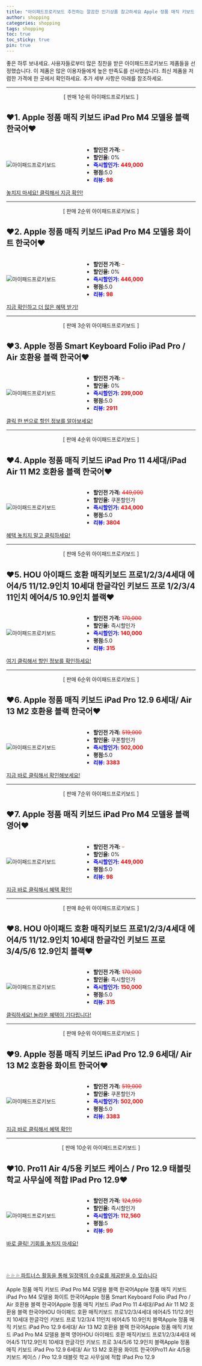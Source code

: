 ```yaml
---
title: "아이패드프로키보드 추천하는 깔끔한 인기상품 참고하세요 Apple 정품 매직 키보드 iPad"
author: shopping
categories: shopping
tags: shopping
toc: true
toc_sticky: true
pin: true
---
```

좋은 하루 보내세요. 사용자들로부터 많은 칭찬을 받은 아이패드프로키보드 제품들을 선정했습니다. 이 제품은 많은 이용자들에게 높은 만족도를 선사했습니다. 최신 제품을 저렴한 가격에 한 곳에서 확인하세요. 추가 세부 사항은 아래를 참조하세요.

---
<p class="toplist" style="margin: 0 auto; display: block; width: fit-content;">[ 판매 1순위 아이패드프로키보드 ]</p>

<h2><strong>❤️1. Apple 정품 매직 키보드 iPad Pro M4 모델용 블랙 한국어❤️</strong></h2>

<div style="display: flex; align-items: center;">
    <div style="flex: 0.4;">
        <img src="https://thumbnail6.coupangcdn.com/thumbnails/remote/230x230ex/image/retail/images/2024/05/17/13/0/4dfe2a4c-9812-466d-9c9f-a96be86799db.jpg" alt="아이패드프로키보드" style="max-width: 100%;">
    </div>
    <div style="flex: 0.6; margin-left: 10px;">
        <ul>
            <li><strong>할인전 가격:</strong> <del style="color: red;">-</del></li>
            <li><strong>할인율:</strong> 0%</li>
            <li><span style='color:blue'><strong>즉시할인가:</strong></span> <span style='color:red'><strong>449,000</strong></span></li>
            <li><strong>평점:</strong>5.0</li>
            <li><span style='color:blue'><strong>리뷰:</strong></span> <span style='color:red'><strong>98</strong></span></li>
        </ul>
    </div>
</div>
<div class="center">
    <a href="https://William4Davisa.github.io?lptag=AF9450613&subid=githubio&pageKey=8106270183&traceid=V0-153&itemId=22947179278&vendorItemId=89981484309" class="myButton">
        놓치지 마세요! 클릭해서 지금 확인!
    </a>
</div>


---
<p class="toplist" style="margin: 0 auto; display: block; width: fit-content;">[ 판매 2순위 아이패드프로키보드 ]</p>

<h2><strong>❤️2. Apple 정품 매직 키보드 iPad Pro M4 모델용 화이트 한국어❤️</strong></h2>

<div style="display: flex; align-items: center;">
    <div style="flex: 0.4;">
        <img src="https://thumbnail10.coupangcdn.com/thumbnails/remote/230x230ex/image/retail/images/2024/05/17/13/6/2259aea0-9609-415a-aff6-829a1b53bf5b.jpg" alt="아이패드프로키보드" style="max-width: 100%;">
    </div>
    <div style="flex: 0.6; margin-left: 10px;">
        <ul>
            <li><strong>할인전 가격:</strong> <del style="color: red;">-</del></li>
            <li><strong>할인율:</strong> 0%</li>
            <li><span style='color:blue'><strong>즉시할인가:</strong></span> <span style='color:red'><strong>446,000</strong></span></li>
            <li><strong>평점:</strong>5.0</li>
            <li><span style='color:blue'><strong>리뷰:</strong></span> <span style='color:red'><strong>98</strong></span></li>
        </ul>
    </div>
</div>
<div class="center">
    <a href="https://William4Davisa.github.io?lptag=AF9450613&subid=githubio&pageKey=8106270183&traceid=V0-153&itemId=22947179300&vendorItemId=89981484327" class="myButton">
        지금 확인하고 더 많은 혜택 받기!
    </a>
</div>


---
<p class="toplist" style="margin: 0 auto; display: block; width: fit-content;">[ 판매 3순위 아이패드프로키보드 ]</p>

<h2><strong>❤️3. Apple 정품 Smart Keyboard Folio iPad Pro / Air 호환용 블랙 한국어❤️</strong></h2>

<div style="display: flex; align-items: center;">
    <div style="flex: 0.4;">
        <img src="https://thumbnail9.coupangcdn.com/thumbnails/remote/230x230ex/image/retail/images/2869371289524276-75f9e78f-4e83-496f-97fc-82271110ec7a.jpeg" alt="아이패드프로키보드" style="max-width: 100%;">
    </div>
    <div style="flex: 0.6; margin-left: 10px;">
        <ul>
            <li><strong>할인전 가격:</strong> <del style="color: red;">-</del></li>
            <li><strong>할인율:</strong> 0%</li>
            <li><span style='color:blue'><strong>즉시할인가:</strong></span> <span style='color:red'><strong>299,000</strong></span></li>
            <li><strong>평점:</strong>5.0</li>
            <li><span style='color:blue'><strong>리뷰:</strong></span> <span style='color:red'><strong>2911</strong></span></li>
        </ul>
    </div>
</div>
<div class="center">
    <a href="https://William4Davisa.github.io?lptag=AF9450613&subid=githubio&pageKey=1392223526&traceid=V0-153&itemId=2427663989&vendorItemId=70421658944" class="myButton">
        클릭 한 번으로 할인 정보를 알아보세요!
    </a>
</div>


---
<p class="toplist" style="margin: 0 auto; display: block; width: fit-content;">[ 판매 4순위 아이패드프로키보드 ]</p>

<h2><strong>❤️4. Apple 정품 매직 키보드 iPad Pro 11 4세대/iPad Air 11 M2 호환용 블랙 한국어❤️</strong></h2>

<div style="display: flex; align-items: center;">
    <div style="flex: 0.4;">
        <img src="https://thumbnail8.coupangcdn.com/thumbnails/remote/230x230ex/image/retail/images/2025242393102095-785ec5bf-13a2-4367-a2eb-f30c7526f8d9.jpeg" alt="아이패드프로키보드" style="max-width: 100%;">
    </div>
    <div style="flex: 0.6; margin-left: 10px;">
        <ul>
            <li><strong>할인전 가격:</strong> <del style="color: red;">449,000</del></li>
            <li><strong>할인율:</strong> 쿠폰할인가</li>
            <li><span style='color:blue'><strong>즉시할인가:</strong></span> <span style='color:red'><strong>434,000</strong></span></li>
            <li><strong>평점:</strong>5.0</li>
            <li><span style='color:blue'><strong>리뷰:</strong></span> <span style='color:red'><strong>3804</strong></span></li>
        </ul>
    </div>
</div>
<div class="center">
    <a href="https://William4Davisa.github.io?lptag=AF9450613&subid=githubio&pageKey=1406902052&traceid=V0-153&itemId=2442587089&vendorItemId=70436334525" class="myButton">
        혜택 놓치지 말고 클릭하세요!
    </a>
</div>


---
<p class="toplist" style="margin: 0 auto; display: block; width: fit-content;">[ 판매 5순위 아이패드프로키보드 ]</p>

<h2><strong>❤️5. HOU 아이패드 호환 매직키보드 프로1/2/3/4세대 에어4/5 11/12.9인치 10세대 한글각인 키보드 프로 1/2/3/4 11인치 에어4/5 10.9인치 블랙❤️</strong></h2>

<div style="display: flex; align-items: center;">
    <div style="flex: 0.4;">
        <img src="https://thumbnail9.coupangcdn.com/thumbnails/remote/230x230ex/image/vendor_inventory/52a1/404955efb1202d6cf749c11b82745d8bc687673c53a729815998d43f6ef6.jpg" alt="아이패드프로키보드" style="max-width: 100%;">
    </div>
    <div style="flex: 0.6; margin-left: 10px;">
        <ul>
            <li><strong>할인전 가격:</strong> <del style="color: red;">170,000</del></li>
            <li><strong>할인율:</strong> 즉시할인가</li>
            <li><span style='color:blue'><strong>즉시할인가:</strong></span> <span style='color:red'><strong>140,000</strong></span></li>
            <li><strong>평점:</strong>5.0</li>
            <li><span style='color:blue'><strong>리뷰:</strong></span> <span style='color:red'><strong>315</strong></span></li>
        </ul>
    </div>
</div>
<div class="center">
    <a href="https://William4Davisa.github.io?lptag=AF9450613&subid=githubio&pageKey=7332268678&traceid=V0-153&itemId=19467272561&vendorItemId=86577617586" class="myButton">
        여기 클릭해서 할인 정보를 확인하세요!
    </a>
</div>


---
<p class="toplist" style="margin: 0 auto; display: block; width: fit-content;">[ 판매 6순위 아이패드프로키보드 ]</p>

<h2><strong>❤️6. Apple 정품 매직 키보드 iPad Pro 12.9 6세대/ Air 13 M2 호환용 블랙 한국어❤️</strong></h2>

<div style="display: flex; align-items: center;">
    <div style="flex: 0.4;">
        <img src="https://thumbnail9.coupangcdn.com/thumbnails/remote/230x230ex/image/retail/images/2012351776620065-4c1d3314-423c-48ee-a139-822bb0146740.jpeg" alt="아이패드프로키보드" style="max-width: 100%;">
    </div>
    <div style="flex: 0.6; margin-left: 10px;">
        <ul>
            <li><strong>할인전 가격:</strong> <del style="color: red;">519,000</del></li>
            <li><strong>할인율:</strong> 쿠폰할인가</li>
            <li><span style='color:blue'><strong>즉시할인가:</strong></span> <span style='color:red'><strong>502,000</strong></span></li>
            <li><strong>평점:</strong>5.0</li>
            <li><span style='color:blue'><strong>리뷰:</strong></span> <span style='color:red'><strong>3383</strong></span></li>
        </ul>
    </div>
</div>
<div class="center">
    <a href="https://William4Davisa.github.io?lptag=AF9450613&subid=githubio&pageKey=5393338258&traceid=V0-153&itemId=8048785254&vendorItemId=75337337764" class="myButton">
        지금 바로 클릭해서 확인해보세요!
    </a>
</div>


---
<p class="toplist" style="margin: 0 auto; display: block; width: fit-content;">[ 판매 7순위 아이패드프로키보드 ]</p>

<h2><strong>❤️7. Apple 정품 매직 키보드 iPad Pro M4 모델용 블랙 영어❤️</strong></h2>

<div style="display: flex; align-items: center;">
    <div style="flex: 0.4;">
        <img src="https://thumbnail6.coupangcdn.com/thumbnails/remote/230x230ex/image/retail/images/2024/05/17/13/0/4dfe2a4c-9812-466d-9c9f-a96be86799db.jpg" alt="아이패드프로키보드" style="max-width: 100%;">
    </div>
    <div style="flex: 0.6; margin-left: 10px;">
        <ul>
            <li><strong>할인전 가격:</strong> <del style="color: red;">-</del></li>
            <li><strong>할인율:</strong> 0%</li>
            <li><span style='color:blue'><strong>즉시할인가:</strong></span> <span style='color:red'><strong>449,000</strong></span></li>
            <li><strong>평점:</strong>5.0</li>
            <li><span style='color:blue'><strong>리뷰:</strong></span> <span style='color:red'><strong>98</strong></span></li>
        </ul>
    </div>
</div>
<div class="center">
    <a href="https://William4Davisa.github.io?lptag=AF9450613&subid=githubio&pageKey=8106270183&traceid=V0-153&itemId=22947179112&vendorItemId=89981484218" class="myButton">
        지금 바로 클릭해서 혜택 확인!
    </a>
</div>


---
<p class="toplist" style="margin: 0 auto; display: block; width: fit-content;">[ 판매 8순위 아이패드프로키보드 ]</p>

<h2><strong>❤️8. HOU 아이패드 호환 매직키보드 프로1/2/3/4세대 에어4/5 11/12.9인치 10세대 한글각인 키보드 프로 3/4/5/6 12.9인치 블랙❤️</strong></h2>

<div style="display: flex; align-items: center;">
    <div style="flex: 0.4;">
        <img src="https://thumbnail6.coupangcdn.com/thumbnails/remote/230x230ex/image/vendor_inventory/918f/eddd18cdceffd75fbc251b4ec3d8b354bd74db08251248761bfb124875f3.jpg" alt="아이패드프로키보드" style="max-width: 100%;">
    </div>
    <div style="flex: 0.6; margin-left: 10px;">
        <ul>
            <li><strong>할인전 가격:</strong> <del style="color: red;">170,000</del></li>
            <li><strong>할인율:</strong> 즉시할인가</li>
            <li><span style='color:blue'><strong>즉시할인가:</strong></span> <span style='color:red'><strong>150,000</strong></span></li>
            <li><strong>평점:</strong>5.0</li>
            <li><span style='color:blue'><strong>리뷰:</strong></span> <span style='color:red'><strong>315</strong></span></li>
        </ul>
    </div>
</div>
<div class="center">
    <a href="https://William4Davisa.github.io?lptag=AF9450613&subid=githubio&pageKey=7332268678&traceid=V0-153&itemId=18826933573&vendorItemId=86577617663" class="myButton">
        클릭하세요! 놀라운 혜택이 기다립니다!
    </a>
</div>


---
<p class="toplist" style="margin: 0 auto; display: block; width: fit-content;">[ 판매 9순위 아이패드프로키보드 ]</p>

<h2><strong>❤️9. Apple 정품 매직 키보드 iPad Pro 12.9 6세대/ Air 13 M2 호환용 화이트 한국어❤️</strong></h2>

<div style="display: flex; align-items: center;">
    <div style="flex: 0.4;">
        <img src="https://thumbnail8.coupangcdn.com/thumbnails/remote/230x230ex/image/retail/images/2625272135127106-f5d46f0b-a2de-4997-b5f9-65a15d78ab7f.jpeg" alt="아이패드프로키보드" style="max-width: 100%;">
    </div>
    <div style="flex: 0.6; margin-left: 10px;">
        <ul>
            <li><strong>할인전 가격:</strong> <del style="color: red;">519,000</del></li>
            <li><strong>할인율:</strong> 쿠폰할인가</li>
            <li><span style='color:blue'><strong>즉시할인가:</strong></span> <span style='color:red'><strong>502,000</strong></span></li>
            <li><strong>평점:</strong>5.0</li>
            <li><span style='color:blue'><strong>리뷰:</strong></span> <span style='color:red'><strong>3383</strong></span></li>
        </ul>
    </div>
</div>
<div class="center">
    <a href="https://William4Davisa.github.io?lptag=AF9450613&subid=githubio&pageKey=5393338258&traceid=V0-153&itemId=8048785250&vendorItemId=75337337747" class="myButton">
        지금 바로 클릭해서 혜택 확인!
    </a>
</div>


---
<p class="toplist" style="margin: 0 auto; display: block; width: fit-content;">[ 판매 10순위 아이패드프로키보드 ]</p>

<h2><strong>❤️10. Pro11 Air 4/5용 키보드 케이스 / Pro 12.9 태블릿 학교 사무실에 적합 IPad Pro 12.9❤️</strong></h2>

<div style="display: flex; align-items: center;">
    <div style="flex: 0.4;">
        <img src="https://thumbnail6.coupangcdn.com/thumbnails/remote/230x230ex/image/vendor_inventory/f624/c166de31e026d98dca5f1efb296165e08039d47ba0ad39c0831bea1ae2a6.jpg" alt="아이패드프로키보드" style="max-width: 100%;">
    </div>
    <div style="flex: 0.6; margin-left: 10px;">
        <ul>
            <li><strong>할인전 가격:</strong> <del style="color: red;">124,950</del></li>
            <li><strong>할인율:</strong> 즉시할인가</li>
            <li><span style='color:blue'><strong>즉시할인가:</strong></span> <span style='color:red'><strong>112,560</strong></span></li>
            <li><strong>평점:</strong>5</li>
            <li><span style='color:blue'><strong>리뷰:</strong></span> <span style='color:red'><strong>99</strong></span></li>
        </ul>
    </div>
</div>
<div class="center">
    <a href="https://William4Davisa.github.io?lptag=AF9450613&subid=githubio&pageKey=8082565942&traceid=V0-153&itemId=22797858976&vendorItemId=89832805516" class="myButton">
        바로 클릭! 기회를 놓치지 마세요!
    </a>
</div>

<br><br><br>[💦 💦 💦 파트너스 활동을 통해 일정액의 수수료를 제공받을 수 있습니다](https://link.coupang.com/a/bcpT2c)<br><br>Apple 정품 매직 키보드 iPad Pro M4 모델용 블랙 한국어Apple 정품 매직 키보드 iPad Pro M4 모델용 화이트 한국어Apple 정품 Smart Keyboard Folio iPad Pro / Air 호환용 블랙 한국어Apple 정품 매직 키보드 iPad Pro 11 4세대/iPad Air 11 M2 호환용 블랙 한국어HOU 아이패드 호환 매직키보드 프로1/2/3/4세대 에어4/5 11/12.9인치 10세대 한글각인 키보드 프로 1/2/3/4 11인치 에어4/5 10.9인치 블랙Apple 정품 매직 키보드 iPad Pro 12.9 6세대/ Air 13 M2 호환용 블랙 한국어Apple 정품 매직 키보드 iPad Pro M4 모델용 블랙 영어HOU 아이패드 호환 매직키보드 프로1/2/3/4세대 에어4/5 11/12.9인치 10세대 한글각인 키보드 프로 3/4/5/6 12.9인치 블랙Apple 정품 매직 키보드 iPad Pro 12.9 6세대/ Air 13 M2 호환용 화이트 한국어Pro11 Air 4/5용 키보드 케이스 / Pro 12.9 태블릿 학교 사무실에 적합 IPad Pro 12.9